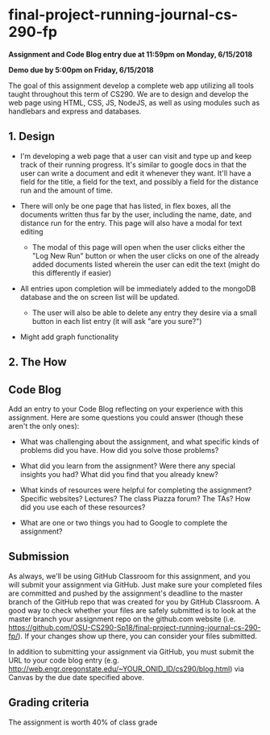 # final-project-running-journal-cs-290-fp
**Assignment and Code Blog entry due at 11:59pm on Monday, 6/15/2018**

**Demo due by 5:00pm on Friday, 6/15/2018**

The goal of this assignment develop a complete web app utilizing all tools taught throughout this term of CS290. We are to design and develop the web page using HTML, CSS, JS, NodeJS, as well as using modules such as handlebars and express and databases.

## 1. Design

  * I'm developing a web page that a user can visit and type up and keep track of their running progress. It's similar to google docs in that the user can write a document and edit it whenever they want. It'll have a field for the title, a field for the text, and possibly a field for the distance run and the amount of time.

  * There will only be one page that has listed, in flex boxes, all the documents written thus far by the user, including the name, date, and distance run for the entry. This page will also have a modal for text editing
    * The modal of this page will open when the user clicks either the "Log New Run" button or when the user clicks on one of the already added documents listed wherein the user can edit the text (might do this differently if easier)

  * All entries upon completion will be immediately added to the mongoDB database and the on screen list will be updated.
    * The user will also be able to delete any entry they desire via a small button in each list entry (it will ask "are you sure?")

  * Might add graph functionality

## 2. The How





## Code Blog

Add an entry to your Code Blog reflecting on your experience with this assignment.  Here are some questions you could answer (though these aren't the only ones):

  * What was challenging about the assignment, and what specific kinds of problems did you have.  How did you solve those problems?

  * What did you learn from the assignment?  Were there any special insights you had?  What did you find that you already knew?

  * What kinds of resources were helpful for completing the assignment?  Specific websites?  Lectures?  The class Piazza forum?  The TAs?  How did you use each of these resources?

  * What are one or two things you had to Google to complete the assignment?

## Submission

As always, we'll be using GitHub Classroom for this assignment, and you will submit your assignment via GitHub.  Just make sure your completed files are committed and pushed by the assignment's deadline to the master branch of the GitHub repo that was created for you by GitHub Classroom.  A good way to check whether your files are safely submitted is to look at the master branch your assignment repo on the github.com website (i.e. https://github.com/OSU-CS290-Sp18/final-project-running-journal-cs-290-fp/). If your changes show up there, you can consider your files submitted.

In addition to submitting your assignment via GitHub, you must submit the URL to your code blog entry (e.g. http://web.engr.oregonstate.edu/~YOUR_ONID_ID/cs290/blog.html) via Canvas by the due date specified above.

## Grading criteria

The assignment is worth 40% of class grade
